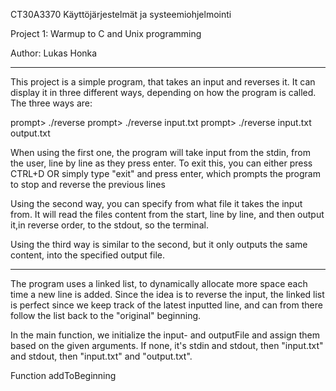 CT30A3370 Käyttöjärjestelmät ja systeemiohjelmointi

Project 1: Warmup to C and Unix programming

Author: Lukas Honka

----------------------------------------------------

This project is a simple program, that takes an input and reverses it. It can display it in three different ways, depending on how the program is called. The three ways are:

prompt> ./reverse
prompt> ./reverse input.txt
prompt> ./reverse input.txt output.txt

When using the first one, the program will take input from the stdin, from the user, line by line as they press enter. To exit this, you can either press CTRL+D OR simply type "exit" and press enter, which prompts the program to stop and reverse the previous lines

Using the second way, you can specify from what file it takes the input from. It will read the files content from the start, line by line, and then output it,in reverse order, to the stdout, so the terminal.

Using the third way is similar to the second, but it only outputs the same content, into the specified output file.

----------------------------------------------------

The program uses a linked list, to dynamically allocate more space each time a new line is added. Since the idea is to reverse the input, the linked list is perfect since we keep track of the latest inputted line, and can from there follow the list back to the "original" beginning. 

In the main function, we initialize the input- and outputFile and assign them based on the given arguments. If none, it's stdin and stdout, then "input.txt" and stdout, then "input.txt" and "output.txt".

Function addToBeginning
